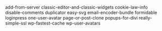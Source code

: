 add-from-server
classic-editor-and-classic-widgets
cookie-law-info
disable-comments
duplicator
easy-svg
email-encoder-bundle
formidable
loginpress
one-user-avatar
page-or-post-clone
popups-for-divi
really-simple-ssl
wp-fastest-cache
wp-user-avatars
